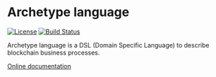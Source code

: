 # Archetype language

[![License](https://img.shields.io/badge/license-MIT-green.svg)](https://github.com/edukera/archetype-lang/blob/master/LICENSE)
[![Build Status](https://travis-ci.org/edukera/archetype-lang.svg?branch=master)](https://travis-ci.org/edukera/archetype-lang)


Archetype language is a DSL (Domain Specific Language) to describe blockchain business processes.

[Online documentation](https://edukera.gitbook.io/archetype)
